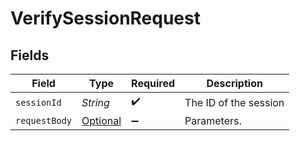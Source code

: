 # VerifySessionRequest


## Fields

| Field                                                                                     | Type                                                                                      | Required                                                                                  | Description                                                                               |
| ----------------------------------------------------------------------------------------- | ----------------------------------------------------------------------------------------- | ----------------------------------------------------------------------------------------- | ----------------------------------------------------------------------------------------- |
| `sessionId`                                                                               | *String*                                                                                  | :heavy_check_mark:                                                                        | The ID of the session                                                                     |
| `requestBody`                                                                             | [Optional<VerifySessionRequestBody>](../../models/operations/VerifySessionRequestBody.md) | :heavy_minus_sign:                                                                        | Parameters.                                                                               |